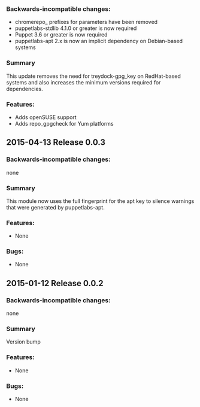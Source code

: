 ### Backwards-incompatible changes:
- chromerepo_ prefixes for parameters have been removed
- puppetlabs-stdlib 4.1.0 or greater is now required
- Puppet 3.6 or greater is now required
- puppetlabs-apt 2.x is now an implicit dependency on Debian-based systems

### Summary

This update removes the need for treydock-gpg_key on RedHat-based systems and
also increases the minimum versions required for dependencies.

### Features:

- Adds openSUSE support
- Adds repo_gpgcheck for Yum platforms

## 2015-04-13 Release 0.0.3

### Backwards-incompatible changes:

none

### Summary

This module now uses the full fingerprint for the apt key to silence warnings
that were generated by puppetlabs-apt.

### Features:

- None

### Bugs:

- None

## 2015-01-12 Release 0.0.2

### Backwards-incompatible changes:

none

### Summary

Version bump

### Features:

- None

### Bugs:

- None

